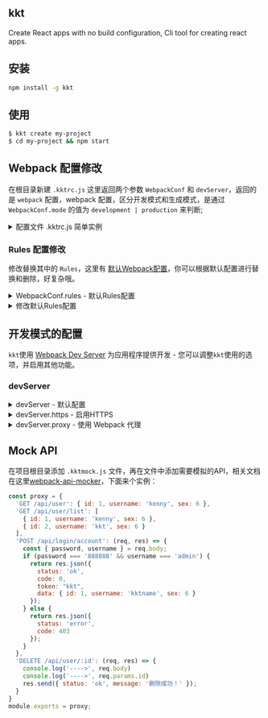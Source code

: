 kkt
--- 

Create React apps with no build configuration, Cli tool for creating react apps.

## 安装

```bash
npm install -g kkt
```

## 使用

```bash
$ kkt create my-project
$ cd my-project && npm start
```

## Webpack 配置修改

在根目录新建 `.kktrc.js` 这里返回两个参数 `WebpackConf` 和 `devServer`，返回的是 `webpack` 配置，webpack 配置，区分开发模式和生成模式，是通过 `WebpackConf.mode` 的值为 `development | production` 来判断;

<details>
<summary>配置文件 .kktrc.js 简单实例</summary>

```js
module.exports = function (WebpackConf, devServer) {
  if (WebpackConf) {
    if (WebpackConf.mode === 'development') {
      // 开发模式下更改的 webpack 配置
    }
    if (WebpackConf.mode === 'production') {
      // 生产模式下更改的 webpack 配置
    }
    return WebpackConf
  };
  if (devServer) {
    devServer.proxy = {
      '/api': {
        target: 'http://127.0.0.1:1130',
        changeOrigin: true,
      },
    }
    return devServer;
  }
}
```

</details>



### Rules 配置修改

修改替换其中的 `Rules`，这里有 [默认Webpack配置](./conf)，你可以根据默认配置进行替换和删除，好复杂哦。


<details>
<summary>WebpackConf.rules - 默认Rules配置</summary>


- `babel` - 处理 `.js` 文件使用 [babel-loader](https://github.com/babel/babel-loader)  
- `graphics` - 处理 `.gif`, `.png` 和 `.webp` 文件使用 [file-loader](https://github.com/webpack-contrib/file-loader)
- `svg` - 处理 `.svg` 文件使用 [file-loader](https://github.com/webpack-contrib/file-loader)
- `jpeg` - 处理 `.jpg` 和 `.jpeg` 文件使用 [file-loader](https://github.com/webpack-contrib/file-loader)
- `fonts` - 处理 `.eot`, `.otf`, `.ttf`, `.woff` 和 `.woff2` 文件使用 [file-loader](https://github.com/webpack-contrib/file-loader)
- `video` - 处理 `.mp4`, `.ogg` 和 `.webm` 文件使用 [file-loader](https://github.com/webpack-contrib/file-loader)
- `audio` - 处理 `.wav`, `.mp3`, `.m4a`, `.aac`, 和 `.oga` 文件使用 [file-loader](https://github.com/webpack-contrib/file-loader)

> 
> 所有 `file-loader` 的默认配置为 `{ name: 'static/[name].[hash:8].[ext]' }`  
> babel默认配置: `{ loader: require.resolve('babel-loader'), options: require('../.babelrc'), // eslint-disable-line }`

</details>


<details>
<summary>修改默认Rules配置</summary>

下面实例是通过 `.kktrc.js` 文件去修改 `Webpack Rules`, 这个实例修改 `/\.(css|less)$/` 样式处理`loader` 配置，引用组件库之后

```js
module.exports = function (WebpackConf, devServer) {
  if (WebpackConf) {
    WebpackConf.module.rules.map((item) => {
      if (item.oneOf) {
        item = item.oneOf.map((childItem) => {
          if (String(/\.(css|less)$/) === String(childItem.test)) {
            childItem.use = childItem.use.map((_childItem) => {
              if (/node_modules\/css-loader/.test(_childItem.loader)) {
                // 这里将 css-loader 配置替换了重新配置
                _childItem = {
                  loader: require.resolve('css-loader'),
                  options: {
                    root: '.',
                    modules: true,
                    // minimize: true,
                    localIdentName: '[local]',
                    importLoaders: 1,
                    getLocalIdent: (context, localIdentName, localName) => {
                      // 过滤 uiw 组件库，因为 modules=true 参数，会将 className替换成Hash，导致uiw样式无法加载
                      const hash = loaderUtils.getHashDigest(context.resourcePath + localIdentName, 'md5', 'base64', 5);
                      const uiwpath = path.join(process.cwd(), 'node_modules', 'uiw');
                      if ((new RegExp(`^${uiwpath}`)).test(context.resourcePath)) {
                        return localName;
                      }
                      return localName + hash;
                    },
                  },
                }
              }
              return _childItem;
            });
          }
          return childItem;
        });
      }
      return item;
    });

    if (WebpackConf.mode === 'development') {
      // 开发模式下更改的 webpack 配置
    }
    if (WebpackConf.mode === 'production') {
      // 生产模式下更改的 webpack 配置
    }
    return WebpackConf
  };
}
```

</details>


## 开发模式的配置

`kkt`使用 [Webpack Dev Server](https://github.com/webpack/webpack-dev-server#readme) 为应用程序提供开发 - 您可以调整`kkt`使用的选项，并启用其他功能。

### devServer

<details>
<summary>devServer - 默认配置</summary>

`Webpack Dev Server`的配置 - 有关可用选项，请参阅`Webpack`的[`devServer`配置文档](https://webpack.js.org/configuration/dev-server/#devserver)。

提供的任何 `devServer` 选项将被合并在以下默认选项之上`kkt`使用（[webpack.config.server.js](./conf/webpack.config.server.js)）：

```js
const FS = require('fs');
const PATH = require('path');
const apiMocker = require('webpack-api-mocker');
const paths = require('./path');
const protocol = process.env.HTTPS === 'true' ? 'https' : 'http';

module.exports = (webpackConf) => {
  const serverConf = {
    // 启用生成文件的gzip压缩。
    compress: true,
    // 沉默WebpackDevServer自己的日志，因为它们通常没有用处。
    // 这个设置仍然会显示编译警告和错误。
    clientLogLevel: 'none',
    publicPath: webpackConf.output.publicPath,
    hot: true,
    historyApiFallback: {
      // 带点的路径仍应使用历史回退。
      disableDotRule: true,
    },
    // historyApiFallback: true,
    // WebpackDevServer默认是嘈杂的，所以我们发出自定义消息
    // 通过上面的`compiler.plugin`调用来监听编译器事件。
    quiet: true,
    // 如果HTTPS环境变量设置为“true”，则启用HTTPS
    https: protocol === 'https',
    // 告诉服务器从哪里提供内容。提供静态文件，这只是必要的。
    contentBase: [paths.appDirectory],
    // 通知服务器观察由devServer.contentBase选项提供的文件。
    // 文件更改将触发整页重新加载。
    watchContentBase: true,
    // 这样可以避免某些系统的CPU过载。
    watchOptions: {
      ignored: /node_modules/,
    },
  };
  return serverConf;
};
```


您可以使用以下选项配置这些的功能：

- [`devServer.historyApiFallback`](https://webpack.js.org/configuration/dev-server/#devserver-historyapifallback) - 配置`disableDotRule`，如果您在使用HTML5历史记录API时需要在路径中使用点。
- [`devServer.https`](https://webpack.js.org/configuration/dev-server/#devserver-https) - 启用具有默认自签名证书的HTTPS，或提供您自己的证书。
- [`devServer.overlay`](https://webpack.js.org/configuration/dev-server/#devserver-overlay) - 禁用编译错误重叠，或者也出现警告。
- [`devServer.proxy`](https://webpack.js.org/configuration/dev-server/#devserver-proxy) - 将某些URL代理到单独的API后端开发服务器。
- [`devServer.setup`](https://webpack.js.org/configuration/dev-server/#devserver-setup) - 访问Express应用程序以将自己的中间件添加到dev服务器。

</details>


<details>
<summary>devServer.https - 启用HTTPS</summary>

```js
module.exports = function (WebpackConf, devServer) {
  if (WebpackConf) {
    // ....
    return WebpackConf
  };
  if (devServer) {
    devServer.https = true
    return devServer;
  }
}
```

</details>


<details>
<summary>devServer.proxy - 使用 Webpack 代理</summary>

> 开发过程中需要模拟后台 API，当后台 API 完成，需要去调用真实后台 API ，这个时候你需要用 Proxy 来代理访问后台服务。  

```js
module.exports = function (WebpackConf, devServer) {
  if (WebpackConf) {
    // ....
    return WebpackConf
  };
  if (devServer) {
    devServer.proxy = {
      '/api': {
        target: 'http://127.0.0.1:1130',
        changeOrigin: true,
      },
      // websokect proxy
      '/api/ws': {
        target: 'ws://localhost:9981',
        ws: true
      },
    }
    return devServer;
  }
}
```

</details>


## Mock API

在项目根目录添加 `.kktmock.js` 文件，再在文件中添加需要模拟的API，相关文档在这里[webpack-api-mocker](https://github.com/jaywcjlove/webpack-api-mocker)，下面来个实例：

```js
const proxy = {
  'GET /api/user': { id: 1, username: 'kenny', sex: 6 },
  'GET /api/user/list': [
    { id: 1, username: 'kenny', sex: 6 }, 
    { id: 2, username: 'kkt', sex: 6 }
  ],
  'POST /api/login/account': (req, res) => {
    const { password, username } = req.body;
    if (password === '888888' && username === 'admin') {
      return res.json({
        status: 'ok',
        code: 0,
        token: "kkt",
        data: { id: 1, username: 'kktname', sex: 6 }
      });
    } else {
      return res.json({
        status: 'error',
        code: 403
      });
    }
  },
  'DELETE /api/user/:id': (req, res) => {
    console.log('---->', req.body)
    console.log('---->', req.params.id)
    res.send({ status: 'ok', message: '删除成功！' });
  }
}
module.exports = proxy;
```
